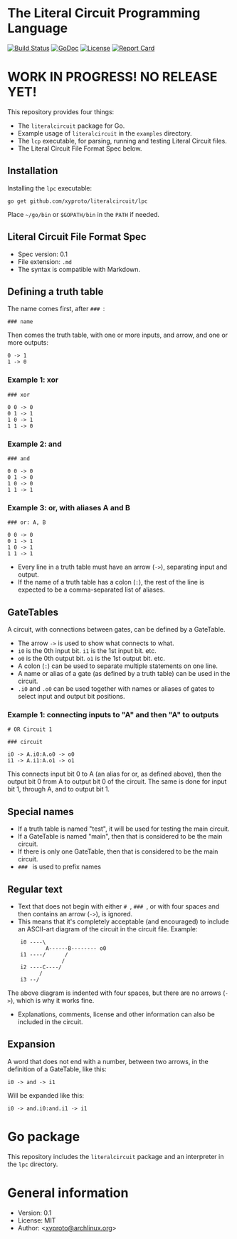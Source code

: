 # The Literal Circuit Programming Language

[![Build Status](https://travis-ci.org/xyproto/literalcircuit.svg?branch=master)](https://travis-ci.org/xyproto/literalcircuit) [![GoDoc](https://godoc.org/github.com/xyproto/literalcircuit?status.svg)](http://godoc.org/github.com/xyproto/literalcircuit) [![License](http://img.shields.io/badge/license-MIT-red.svg?style=flat)](https://raw.githubusercontent.com/xyproto/literalcircuit/master/LICENSE) [![Report Card](https://img.shields.io/badge/go_report-A+-brightgreen.svg?style=flat)](http://goreportcard.com/report/xyproto/literalcircuit)

# WORK IN PROGRESS! NO RELEASE YET!

This repository provides four things:

* The `literalcircuit` package for Go.
* Example usage of `literalcircuit` in the `examples` directory.
* The `lcp` executable, for parsing, running and testing Literal Circuit files.
* The Literal Circuit File Format Spec below.

## Installation

Installing the `lpc` executable:

    go get github.com/xyproto/literalcircuit/lpc

Place `~/go/bin` or `$GOPATH/bin` in the `PATH` if needed.

## Literal Circuit File Format Spec

* Spec version: 0.1
* File extension: `.md`
* The syntax is compatible with Markdown.

## Defining a truth table

The name comes first, after `### `:

    ### name

Then comes the truth table, with one or more inputs, and arrow, and one or more outputs:

    0 -> 1
    1 -> 0

### Example 1: xor

    ### xor

    0 0 -> 0
    0 1 -> 1
    1 0 -> 1
    1 1 -> 0

### Example 2: and

    ### and

    0 0 -> 0
    0 1 -> 0
    1 0 -> 0
    1 1 -> 1

### Example 3: or, with aliases A and B

    ### or: A, B

    0 0 -> 0
    0 1 -> 1
    1 0 -> 1
    1 1 -> 1

* Every line in a truth table must have an arrow (`->`), separating input and output.
* If the name of a truth table has a colon (`:`), the rest of the line is expected to be a comma-separated list of aliases.

## GateTables

A circuit, with connections between gates, can be defined by a GateTable.

* The arrow `->` is used to show what connects to what.
* `i0` is the 0th input bit. `i1` is the 1st input bit. etc.
* `o0` is the 0th output bit. `o1` is the 1st output bit. etc.
* A colon (`:`)  can be used to separate multiple statements on one line.
* A name or alias of a gate (as defined by a truth table) can be used in the circuit.
* `.i0` and `.o0` can be used together with names or aliases of gates to select input and output bit positions.

### Example 1: connecting inputs to "A" and then "A" to outputs

    # OR Circuit 1

    ### circuit

    i0 -> A.i0:A.o0 -> o0
    i1 -> A.i1:A.o1 -> o1

This connects input bit 0 to A (an alias for or, as defined above), then the output bit 0 from A to output bit 0 of the circuit.
The same is done for input bit 1, through A, and to output bit 1.

## Special names

* If a truth table is named "test", it will be used for testing the main circuit.
* If a GateTable is named "main", then that is considered to be the main circuit.
* If there is only one GateTable, then that is considered to be the main circuit.
* `### ` is used to prefix names

## Regular text

* Text that does not begin with either `# `, `### `, or with four spaces and then contains an arrow (`->`), is ignored.
* This means that it's completely acceptable (and encouraged) to include an ASCII-art diagram of the circuit in the circuit file. Example:

```none
    i0 ----\
            A------B-------- o0
    i1 ----/      /
                 /
    i2 ----C----/
          /
    i3 --/
```

The above diagram is indented with four spaces, but there are no arrows (`->`), which is why it works fine.

* Explanations, comments, license and other information can also be included in the circuit.

## Expansion

A word that does not end with a number, between two arrows, in the definition of a GateTable, like this:

`i0 -> and -> i1`

Will be expanded like this:

`i0 -> and.i0:and.i1 -> i1`

# Go package

This repository includes the `literalcircuit` package and an interpreter in the `lpc` directory.

# General information

* Version: 0.1
* License: MIT
* Author: &lt;xyproto@archlinux.org&gt;
